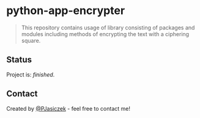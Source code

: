 # python-app-encrypter
>This repository contains usage of library consisting of packages and modules including methods of encrypting the text with a ciphering square.

## Status
Project is: _finished_.

## Contact
Created by [@PJasiczek](http://www.piotrjasiczek.pl/) - feel free to contact me!
